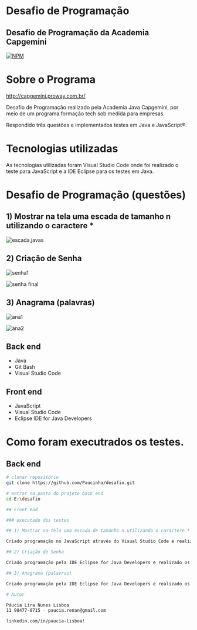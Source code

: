# Desafio de Programação 
## Desafio de Programação da Academia Capgemini

[![NPM](https://img.shields.io/npm/l/react)](https://github.com/Paucinha/exemploredme/blob/main/LICENSE) 

# Sobre o Programa
http://capgemini.proway.com.br/

Desafio de Programação realizado pela Academia Java Capgemini, por meio de um programa formação tech sob medida para empresas.

Respondido três questões e implementados testes em Java e JavaScript®.

# Tecnologias utilizadas

As tecnologias utilizadas foram Visual Studio Code onde foi realizado o teste para JavaScript e a IDE Eclipse para os testes em Java.

# Desafio de Programação (questões)

## 1) Mostrar na tela uma escada de tamanho n utilizando o caractere *

![escada,javas](https://user-images.githubusercontent.com/99826124/154776088-7527736d-39d5-4a32-bf0b-8c5569a4708c.png)

## 2) Criação de Senha

![senha1](https://user-images.githubusercontent.com/99826124/154776450-3da396e4-36c4-40af-9309-2d109bc26a5b.png)

![senha final](https://user-images.githubusercontent.com/99826124/154776578-decbb109-503b-46bd-a97b-e44ab79a0225.png)

## 3) Anagrama (palavras)

![ana1](https://user-images.githubusercontent.com/99826124/154776736-bc528aa5-45a1-4d6a-b0da-db04d0a20d56.png)

![ana2](https://user-images.githubusercontent.com/99826124/154776757-f6a13643-31ab-42a5-a035-ddf897f4d7d4.png)

## Back end
- Java
- Git Bash
- Visual Studio Code

## Front end
- JavaScript
- Visual Studio Code
- Eclipse IDE for Java Developers

# Como foram executrados os testes.

## Back end

```bash
# clonar repositório
git clone https://github.com/Paucinha/desafio.git

# entrar na pasta do projeto back end
cd E:\desafio

## Front end

### executado dos testes

## 1) Mostrar na tela uma escada de tamanho n utilizando o caractere *

Criado programação no JavaScript através do Visual Studio Code e realizado os testes.

## 2) Criação de Senha

Criado programação pela IDE Eclipse for Java Developers e realizado os testes.

## 3) Anagrama (palavras)

Criado programação pela IDE Eclipse for Java Developers e realizado os testes.

# Autor

Páucia Lira Nunes Lisboa
11 98477-8715 - paucia.renan@gmail.com

linkedin.com/in/paucia-lisboa!
